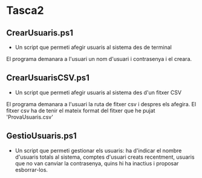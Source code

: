 # Tasca2
## CrearUsuaris.ps1
- Un script que permeti afegir usuaris al sistema des de terminal

El programa demanara a l'usuari un nom d'usuari i contrasenya i el creara.


## CrearUsuarisCSV.ps1
- Un script que permeti afegir usuaris al sistema des d'un fitxer CSV

El programa demanara a l'usuari la ruta de fitxer csv i despres els afegira.
El fitxer csv ha de tenir el mateix format del fitxer que he pujat 'ProvaUsuaris.csv'


## GestioUsuaris.ps1
- Un script que permeti gestionar els usuaris: ha d'indicar el nombre d'usuaris totals al sistema, comptes d'usuari creats recentment, usuaris que no van canviar la contrasenya, quins hi ha inactius i proposar esborrar-los.
